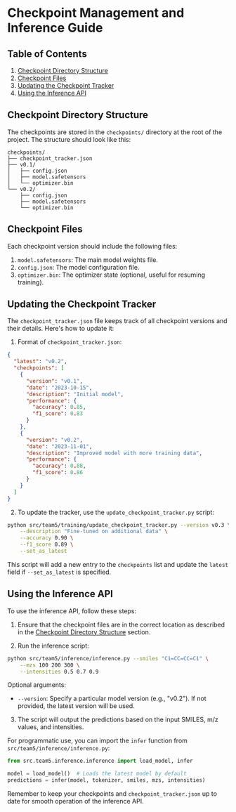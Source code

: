# Checkpoint Management and Inference Guide

## Table of Contents
1. [Checkpoint Directory Structure](#checkpoint-directory-structure)
2. [Checkpoint Files](#checkpoint-files)
3. [Updating the Checkpoint Tracker](#updating-the-checkpoint-tracker)
4. [Using the Inference API](#using-the-inference-api)

## Checkpoint Directory Structure

The checkpoints are stored in the `checkpoints/` directory at the root of the project. The structure should look like this:

```
checkpoints/
├── checkpoint_tracker.json
├── v0.1/
│   ├── config.json
│   ├── model.safetensors
│   └── optimizer.bin
└── v0.2/
    ├── config.json
    ├── model.safetensors
    └── optimizer.bin
```

## Checkpoint Files

Each checkpoint version should include the following files:

1. `model.safetensors`: The main model weights file.
2. `config.json`: The model configuration file.
3. `optimizer.bin`: The optimizer state (optional, useful for resuming training).

## Updating the Checkpoint Tracker

The `checkpoint_tracker.json` file keeps track of all checkpoint versions and their details. Here's how to update it:

1. Format of `checkpoint_tracker.json`:

```json
{
  "latest": "v0.2",
  "checkpoints": [
    {
      "version": "v0.1",
      "date": "2023-10-15",
      "description": "Initial model",
      "performance": {
        "accuracy": 0.85,
        "f1_score": 0.83
      }
    },
    {
      "version": "v0.2",
      "date": "2023-11-01",
      "description": "Improved model with more training data",
      "performance": {
        "accuracy": 0.88,
        "f1_score": 0.86
      }
    }
  ]
}
```

2. To update the tracker, use the `update_checkpoint_tracker.py` script:

```bash
python src/team5/training/update_checkpoint_tracker.py --version v0.3 \
    --description "Fine-tuned on additional data" \
    --accuracy 0.90 \
    --f1_score 0.89 \
    --set_as_latest
```

This script will add a new entry to the `checkpoints` list and update the `latest` field if `--set_as_latest` is specified.

## Using the Inference API

To use the inference API, follow these steps:

1. Ensure that the checkpoint files are in the correct location as described in the [Checkpoint Directory Structure](#checkpoint-directory-structure) section.

2. Run the inference script:

```bash
python src/team5/inference/inference.py --smiles "C1=CC=CC=C1" \
    --mzs 100 200 300 \
    --intensities 0.5 0.7 0.9
```

Optional arguments:
- `--version`: Specify a particular model version (e.g., "v0.2"). If not provided, the latest version will be used.

3. The script will output the predictions based on the input SMILES, m/z values, and intensities.

For programmatic use, you can import the `infer` function from `src/team5/inference/inference.py`:

```python
from src.team5.inference.inference import load_model, infer

model = load_model()  # Loads the latest model by default
predictions = infer(model, tokenizer, smiles, mzs, intensities)
```

Remember to keep your checkpoints and `checkpoint_tracker.json` up to date for smooth operation of the inference API.
